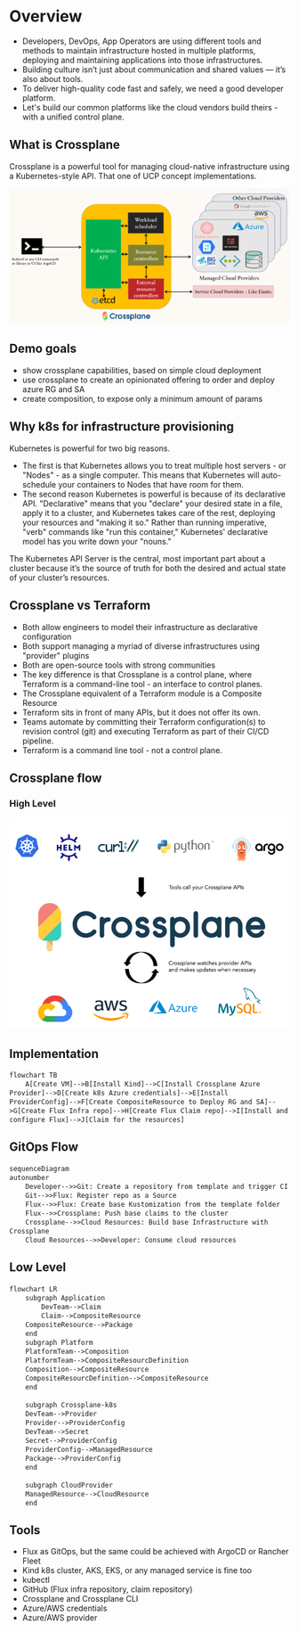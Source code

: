 
# Overview
- Developers, DevOps, App Operators are using different tools and methods to maintain infrastructure hosted in multiple platforms, deploying and maintaining applications into those infrastructures.
- Building culture isn’t just about communication and shared values — it’s also about tools.
- To deliver high-quality code fast and safely, we need a good developer platform.
- Let's build our common platforms like the cloud vendors build theirs - with a unified control plane.

## What is Crossplane
Crossplane is a powerful tool for managing cloud-native infrastructure using a Kubernetes-style API.
That one of UCP concept implementations.

![image](lbOSlqPnmmECrQ.png)

## Demo goals
- show crossplane capabilities, based on simple cloud deployment
- use crossplane to create an opinionated offering to order and deploy azure RG and SA
- create composition, to expose only a minimum amount of params

## Why k8s for infrastructure provisioning
Kubernetes is powerful for two big reasons.

- The first is that Kubernetes allows you to treat multiple host
servers - or "Nodes" - as a single computer. This means that
Kubernetes will auto-schedule your containers to Nodes
that have room for them.
- The second reason Kubernetes is powerful is because of its
declarative API. "Declarative" means that you "declare" your
desired state in a file, apply it to a cluster, and Kubernetes
takes care of the rest, deploying your resources and "making it
so." Rather than running imperative, "verb" commands like "run
this container," Kubernetes' declarative model has you write
down your "nouns."

The Kubernetes API Server is the central, most important part
about a cluster because it’s the source of truth for both the
desired and actual state of your cluster’s resources.



## Crossplane vs Terraform

- Both allow engineers to model their infrastructure as
declarative configuration
- Both support managing a myriad of diverse infrastructures using
"provider" plugins
- Both are open-source tools with strong communities
- The key difference is that Crossplane is a control plane, where
Terraform is a command-line tool - an interface to control
planes.
- The Crossplane equivalent of a Terraform module is a
Composite Resource
- Terraform sits in front of many APIs, but it does not offer its
own.
- Teams automate by committing their Terraform
configuration(s) to revision control  (git) and executing
Terraform as part of their CI/CD pipeline.
- Terraform is a command line tool  - not a control plane.

## Crossplane flow
### High Level

![image](29bJCxihJjFP1L.png)

## Implementation


```mermaid
flowchart TB
    A[Create VM]-->B[Install Kind]-->C[Install Crossplane Azure Provider]-->D[Create k8s Azure credentials]-->E[Install ProviderConfig]-->F[Create CompositeResource to Deploy RG and SA]-->G[Create Flux Infra repo]-->H[Create Flux Claim repo]-->I[Install and configure Flux]-->J[Claim for the resources]
```

## GitOps Flow

```mermaid
sequenceDiagram
autonumber
    Developer-->>Git: Create a repository from template and trigger CI
    Git-->>Flux: Register repo as a Source
    Flux-->>Flux: Create base Kustomization from the template folder
    Flux-->>Crossplane: Push base claims to the cluster
    Crossplane-->>Cloud Resources: Build base Infrastructure with Crossplane
    Cloud Resources-->>Developer: Consume cloud resources
```


## Low Level

```mermaid
flowchart LR
    subgraph Application
        DevTeam-->Claim
        Claim-->CompositeResource
    CompositeResource-->Package
    end
    subgraph Platform
    PlatformTeam-->Composition
    PlatformTeam-->CompositeResourcDefinition
    Composition-->CompositeResource
    CompositeResourcDefinition-->CompositeResource
    end

    subgraph Crossplane-k8s
    DevTeam-->Provider
    Provider-->ProviderConfig
    DevTeam-->Secret
    Secret-->ProviderConfig
    ProviderConfig-->ManagedResource
    Package-->ProviderConfig
    end

    subgraph CloudProvider
    ManagedResource-->CloudResource
    end

```


## Tools
- Flux as GitOps, but the same could be achieved with ArgoCD or Rancher Fleet
- Kind k8s cluster, AKS, EKS, or any managed service is fine too
- kubectl
- GitHub (Flux infra repository, claim repository)
- Crossplane and Crossplane CLI
- Azure/AWS credentials
- Azure/AWS provider

